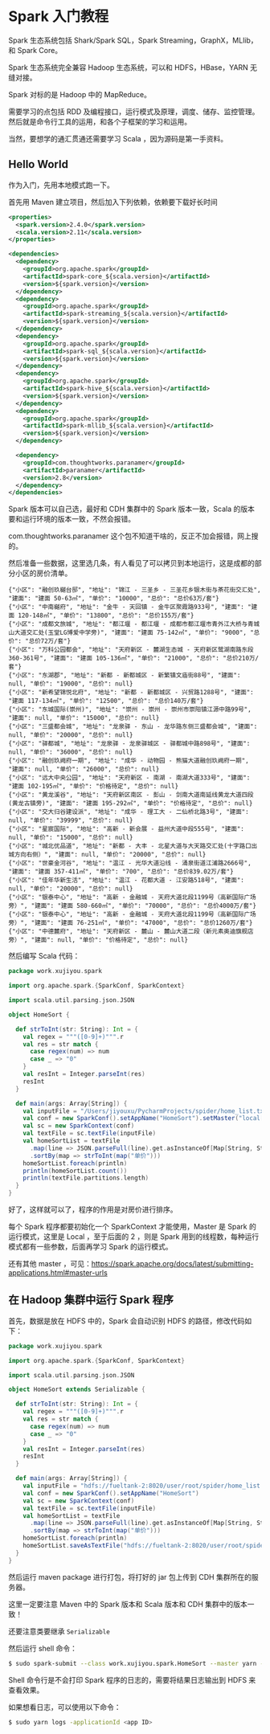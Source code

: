 # Spark 入门教程

Spark 生态系统包括 Shark/Spark SQL，Spark Streaming，GraphX，MLlib，和 Spark Core。

Spark 生态系统完全兼容 Hadoop 生态系统，可以和 HDFS，HBase，YARN 无缝对接。

Spark 对标的是 Hadoop 中的 MapReduce。

需要学习的点包括 RDD 及编程接口，运行模式及原理，调度、储存、监控管理。然后就是命令行工具的运用，和各个子框架的学习和运用。

当然，要想学的通汇贯通还需要学习 Scala ，因为源码是第一手资料。

## Hello World

作为入门，先用本地模式跑一下。

首先用 Maven 建立项目，然后加入下列依赖，依赖要下载好长时间

```xml
<properties>
  <spark.version>2.4.0</spark.version>
  <scala.version>2.11</scala.version>
</properties>

<dependencies>
  <dependency>
    <groupId>org.apache.spark</groupId>
    <artifactId>spark-core_${scala.version}</artifactId>
    <version>${spark.version}</version>
  </dependency>
  <dependency>
    <groupId>org.apache.spark</groupId>
    <artifactId>spark-streaming_${scala.version}</artifactId>
    <version>${spark.version}</version>
  </dependency>
  <dependency>
    <groupId>org.apache.spark</groupId>
    <artifactId>spark-sql_${scala.version}</artifactId>
    <version>${spark.version}</version>
  </dependency>
  <dependency>
    <groupId>org.apache.spark</groupId>
    <artifactId>spark-hive_${scala.version}</artifactId>
    <version>${spark.version}</version>
  </dependency>
  <dependency>
    <groupId>org.apache.spark</groupId>
    <artifactId>spark-mllib_${scala.version}</artifactId>
    <version>${spark.version}</version>
  </dependency>

  <dependency>
    <groupId>com.thoughtworks.paranamer</groupId>
    <artifactId>paranamer</artifactId>
    <version>2.8</version>
  </dependency>
</dependencies>
```

Spark 版本可以自己选，最好和 CDH 集群中的 Spark 版本一致，Scala 的版本要和运行环境的版本一致，不然会报错。

com.thoughtworks.paranamer 这个包不知道干啥的，反正不加会报错，网上搜的。

然后准备一些数据，这里选几条，有人看见了可以拷贝到本地运行，这是成都的部分小区的房价清单。

```
{"小区": "融创玖樾台邸", "地址": "锦江 - 三圣乡 - 三圣花乡银木街与茶花街交汇处", "建面": "建面 50-63㎡", "单价": "10000", "总价": "总价63万/套"}
{"小区": "中南樾府", "地址": "金牛 - 天回镇 - 金牛区聚霞路933号", "建面": "建面 120-148㎡", "单价": "13800", "总价": "总价155万/套"}
{"小区": "成都文旅城", "地址": "都江堰 - 都江堰 - 成都市都江堰市青外江大桥与青城山大道交汇处(玉堂LG博爱中学旁)", "建面": "建面 75-142㎡", "单价": "9000", "总价": "总价72万/套"}
{"小区": "万科公园都会", "地址": "天府新区 - 麓湖生态城 - 天府新区鹭湖南路东段360-361号", "建面": "建面 105-136㎡", "单价": "21000", "总价": "总价210万/套"}
{"小区": "东湖郡", "地址": "新都 - 新都城区 - 新繁镇文庙街88号", "建面": null, "单价": "19000", "总价": null}
{"小区": "新希望锦悦北府", "地址": "新都 - 新都城区 - 兴贸路1288号", "建面": "建面 117-134㎡", "单价": "12500", "总价": "总价140万/套"}
{"小区": "东城国际(崇州)", "地址": "崇州 - 崇州 - 崇州市崇阳镇江源中路99号", "建面": null, "单价": "15000", "总价": null}
{"小区": "三盛都会城", "地址": "龙泉驿 - 东山 - 龙华路东侧三盛都会城", "建面": null, "单价": "20000", "总价": null}
{"小区": "驿都城", "地址": "龙泉驿 - 龙泉驿城区 - 驿都城中路898号", "建面": null, "单价": "36000", "总价": null}
{"小区": "融创玖阙府一期", "地址": "成华 - 动物园 - 熊猫大道融创玖阙府一期", "建面": null, "单价": "26000", "总价": null}
{"小区": "远大中央公园", "地址": "天府新区 - 南湖 - 南湖大道333号", "建面": "建面 102-195㎡", "单价": "价格待定", "总价": null}
{"小区": "黄龙溪谷", "地址": "天府新区南区 - 彭山 - 剑南大道南延线黄龙大道四段(黄龙古镇旁)", "建面": "建面 195-292㎡", "单价": "价格待定", "总价": null}
{"小区": "交大归谷建设派", "地址": "成华 - 理工大 - 二仙桥北路3号", "建面": null, "单价": "39999", "总价": null}
{"小区": "星宸国际", "地址": "高新 - 新会展 - 益州大道中段555号", "建面": null, "单价": "15000", "总价": null}
{"小区": "城北优品道", "地址": "新都 - 大丰 - 北星大道与大天路交汇处(十字路口出城方向右侧）", "建面": null, "单价": "20000", "总价": null}
{"小区": "世豪金河谷", "地址": "温江 - 光华大道沿线 - 涌泉街道江浦路2666号", "建面": "建面 357-411㎡", "单价": "700", "总价": "总价839.02万/套"}
{"小区": "佳年华新生活", "地址": "温江 - 花都大道 - 江安路518号", "建面": null, "单价": "20000", "总价": null}
{"小区": "银泰中心", "地址": "高新 - 金融城 - 天府大道北段1199号（高新国际广场旁）", "建面": "建面 580-660㎡", "单价": "70000", "总价": "总价4000万/套"}
{"小区": "银泰中心", "地址": "高新 - 金融城 - 天府大道北段1199号（高新国际广场旁）", "建面": "建面 76-251㎡", "单价": "47000", "总价": "总价1260万/套"}
{"小区": "中德麓府", "地址": "天府新区 - 麓山 - 麓山大道二段（新元素奥迪旗舰店旁）", "建面": null, "单价": "价格待定", "总价": null}
```

然后编写 Scala 代码：

```scala
package work.xujiyou.spark

import org.apache.spark.{SparkConf, SparkContext}

import scala.util.parsing.json.JSON

object HomeSort {

  def strToInt(str: String): Int = {
    val regex = """([0-9]+)""".r
    val res = str match {
      case regex(num) => num
      case _ => "0"
    }
    val resInt = Integer.parseInt(res)
    resInt
  }

  def main(args: Array[String]) {
    val inputFile = "/Users/jiyouxu/PycharmProjects/spider/home_list.txt"
    val conf = new SparkConf().setAppName("HomeSort").setMaster("local[2]")
    val sc = new SparkContext(conf)
    val textFile = sc.textFile(inputFile)
    val homeSortList = textFile
      .map(line => JSON.parseFull(line).get.asInstanceOf[Map[String, String]])
      .sortBy(map => strToInt(map("单价")))
    homeSortList.foreach(println)
    println(homeSortList.count())
    println(textFile.partitions.length)
  }
}
```

好了，这样就可以了，程序的作用是对房价进行排序。

每个 Spark 程序都要初始化一个 SparkContext 才能使用，Master 是 Spark 的运行模式，这里是 Local ，至于后面的 2 ，则是 Spark 用到的线程数，每种运行模式都有一些参数，后面再学习 Spark 的运行模式。

还有其他 master ，可见：https://spark.apache.org/docs/latest/submitting-applications.html#master-urls

## 在 Hadoop 集群中运行 Spark 程序

首先，数据是放在 HDFS 中的，Spark 会自动识别 HDFS 的路径，修改代码如下：

```scala
package work.xujiyou.spark

import org.apache.spark.{SparkConf, SparkContext}

import scala.util.parsing.json.JSON

object HomeSort extends Serializable {

  def strToInt(str: String): Int = {
    val regex = """([0-9]+)""".r
    val res = str match {
      case regex(num) => num
      case _ => "0"
    }
    val resInt = Integer.parseInt(res)
    resInt
  }

  def main(args: Array[String]) {
    val inputFile = "hdfs://fueltank-2:8020/user/root/spider/home_list.txt"
    val conf = new SparkConf().setAppName("HomeSort")
    val sc = new SparkContext(conf)
    val textFile = sc.textFile(inputFile)
    val homeSortList = textFile
      .map(line => JSON.parseFull(line).get.asInstanceOf[Map[String, String]])
      .sortBy(map => strToInt(map("单价")))
    homeSortList.foreach(println)
    homeSortList.saveAsTextFile("hdfs://fueltank-2:8020/user/root/spider/home_sort")
  }
}

```

然后运行 maven package 进行打包，将打好的 jar 包上传到 CDH 集群所在的服务器。

这里一定要注意 Maven 中的 Spark 版本和 Scala 版本和 CDH 集群中的版本一致！

还要注意类要继承 `Serializable `

然后运行 shell 命令：

```bash
$ sudo spark-submit --class work.xujiyou.spark.HomeSort --master yarn --deploy-mode cluster spark-1.0-SNAPSHOT.jar
```

Shell 命令行是不会打印 Spark 程序的日志的，需要将结果日志输出到 HDFS 来查看效果。

如果想看日志，可以使用以下命令：

```bash
$ sudo yarn logs -applicationId <app ID>
```

